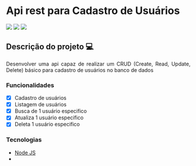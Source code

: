 # Api rest para Cadastro de Usuários
<img src= "https://miro.medium.com/max/768/1*gjA78w2_Q8lSNZAnTMScqA.png"/>
    <img src="https://img.shields.io/static/v1?label=ExpressJS&message=framework&color=green&style=for-the-badge&logo=node.js" />
    <img src="https://img.shields.io/static/v1?label=Sequelize&message=framework&color=blue&style=for-the-badge&logo=node.js"/>
    
##  Descrição do projeto 💻
<p align="justify"> Desenvolver uma api capaz de realizar um CRUD (Create, Read, Update, Delete) básico para cadastro de usuários no banco de dados</p>

### Funcionalidades  

- [X] Cadastro de usuários 
- [X] Listagem de usuários
- [X] Busca de 1 usuário especifico
- [X] Atualiza 1 usuário especifico
- [X] Deleta 1 usuário especifico

### Tecnologias
- [Node JS](https://nodejs.org/en/about/)
- 
